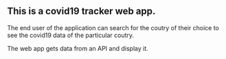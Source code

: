 <h2>This is a covid19 tracker web app.</h2> 
<p>The end user of the application can search for the coutry of their choice to see the covid19 data of the particular coutry.</p>
<p>The web app gets data from an API and display it.</p>
